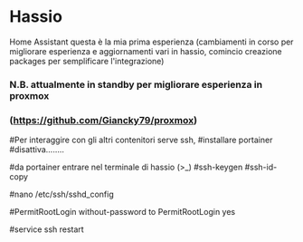 # Hassio
Home Assistant
questa è la mia prima esperienza 
(cambiamenti in corso per migliorare esperienza e aggiornamenti vari in hassio, comincio creazione packages per semplificare l'integrazione)

### N.B. attualmente in standby per migliorare esperienza in proxmox 
### (https://github.com/Giancky79/proxmox)

#Per interaggire con gli altri contenitori serve ssh,
#installare portainer
#disattiva........

#da portainer entrare nel terminale di hassio (>_)
#ssh-keygen
#ssh-id-copy

#nano /etc/ssh/sshd_config

#PermitRootLogin without-password to PermitRootLogin yes

#service ssh restart
